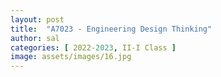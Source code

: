 ```yaml
---
layout: post
title:  "A7023 - Engineering Design Thinking"
author: sal
categories: [ 2022-2023, II-I Class ]
image: assets/images/16.jpg
---
```


